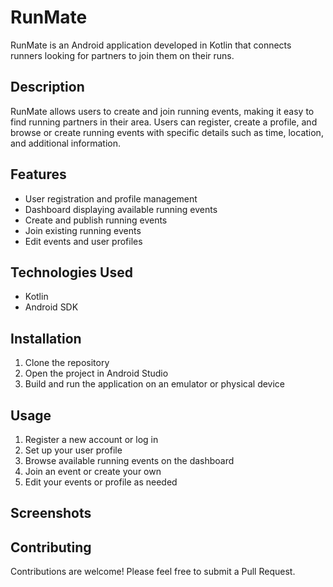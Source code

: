 # RunMate

RunMate is an Android application developed in Kotlin that connects runners looking for partners to join them on their runs.

## Description

RunMate allows users to create and join running events, making it easy to find running partners in their area. Users can register, create a profile, and browse or create running events with specific details such as time, location, and additional information.

## Features

- User registration and profile management
- Dashboard displaying available running events
- Create and publish running events
- Join existing running events
- Edit events and user profiles

## Technologies Used

- Kotlin
- Android SDK

## Installation

1. Clone the repository
2. Open the project in Android Studio
3. Build and run the application on an emulator or physical device

## Usage

1. Register a new account or log in
2. Set up your user profile
3. Browse available running events on the dashboard
4. Join an event or create your own
5. Edit your events or profile as needed

## Screenshots



## Contributing

Contributions are welcome! Please feel free to submit a Pull Request.

